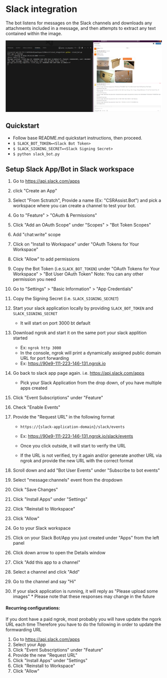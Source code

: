 # Slack integration

The bot listens for messages on the Slack channels and downloads any attachments included in a
message, and then attempts to extract any text contained within the image.

![Slack message with 5 attachments downloaded by the bot](screenshot.png "Screenshot")


## Quickstart
* Follow base README.md quickstart instructions, then proceed.
* `$ SLACK_BOT_TOKEN=<Slack Bot Token>`
* `$ SLACK_SIGNING_SECRET=<Slack Signing Secret>`
* `$ python slack_bot.py`

## Setup Slack App/Bot in Slack workspace

1.	Go to https://api.slack.com/apps
2.	click "Create an App"
3.	Select "From Sctratch", Provide a name (Ex: "CSRAssist.Bot") and pick a workspace where you can create a channel to test your bot.
4.	Go to "Feature" > "OAuth & Permissions"
5.	Click "Add an OAuth Scope" under "Scopes" > "Bot Token Scopes"
6.	Add "chat:write" scope
7.	Click on "Install to Workspace" under "OAuth Tokens for Your Workspace"
8.	Click "Allow" to add permissions
9.	Copy the Bot Token (i.e.`SLACK_BOT_TOKEN`) under "OAuth Tokens for Your Workspace" > "Bot User OAuth Token"
	    Note: You can any other permission you need
10. Go to "Settings" > "Basic Information" > "App Credentials"
11. Copy the Signing Secret (i.e. `SLACK_SIGNING_SECRET`)
12. Start your slack application locally by providing `SLACK_BOT_TOKEN` and `SLACK_SIGNING_SECRET`
      * It will start on port 3000 bt default
    
14. Download ngrok and start it on the same port your slack applition started 
      * Ex: `ngrok http 3000`
      * In the console, ngrok will print a dynamically assigned public domain URL for port forwarding
      * Ex: https://90e9-111-223-146-131.ngrok.io
	
16. Go back to slack app page again. i.e. https://api.slack.com/apps
      * Pick your Slack Application from the drop down, of you have multiple apps created

17. Click "Event Subscriptions" under "Feature"
18. Check "Enable Events"
19. Provide the "Request URL" in the following format
      * `https://{slack-application-domain}/slack/events`
      * Ex: https://90e9-111-223-146-131.ngrok.io/slack/events
	    
      * Once you click outside, it will start to verify the URL
      * If the URL is not verified, try it again and/or generate another URL via ngrok and provide the new URL with the correct format
	
20. Scroll down and add "Bot User Events" under "Subscribe to bot events"
21. Select "message:channels" event from the dropdown
22. Click "Save Changes"
23. Click "Install Apps" under "Settings"
24. Click "Reinstall to Workspace"
25. Click "Allow"
26. Go to your Slack workspace
27. Click on your Slack Bot/App you just created under "Apps" from the left panel
28. Click down arrow to open the Details window
29. Click "Add this app to a channel"
30. Select a channel and click "Add"
31. Go to the channel and say "Hi"
32. If your slack application is running, it will reply as "Please upload some images"
        * Please note that these responses may change in the future
	
#### Recurring configurations: 
If you dont have a paid ngrok, most probably you will have update the ngork URL each time
Therefore you have to do the following in order to update the formwarding URL

1. 	Go to https://api.slack.com/apps
2. 	Select your App
3. 	Click "Event Subscriptions" under "Feature"
4. 	Provide the new "Request URL"
5. 	Click "Install Apps" under "Settings"
6. 	Click "Reinstall to Workspace"
7. 	Click "Allow"
